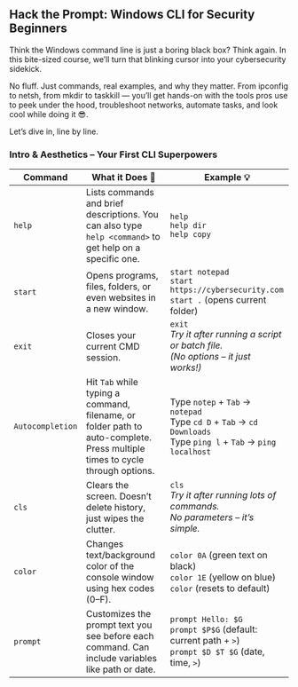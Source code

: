 ## Hack the Prompt: Windows CLI for Security Beginners ##

Think the Windows command line is just a boring black box? Think again.
In this bite-sized course, we’ll turn that blinking cursor into your cybersecurity sidekick.

No fluff. Just commands, real examples, and why they matter. From ipconfig to netsh, from mkdir to taskkill — you’ll get hands-on with the tools pros use to peek under the hood, troubleshoot networks, automate tasks, and look cool while doing it 😎.

Let’s dive in, line by line.

### Intro & Aesthetics – Your First CLI Superpowers ###

| Command          | What it Does 🧠                                                                                                             | Example 💡                                                                                                               |
| ---------------- | --------------------------------------------------------------------------------------------------------------------------- | ------------------------------------------------------------------------------------------------------------------------ |
| `help`           | Lists commands and brief descriptions. You can also type `help <command>` to get help on a specific one.                    | `help` <br> `help dir` <br> `help copy`                                                                                  |
| `start`          | Opens programs, files, folders, or even websites in a new window.                                                           | `start notepad` <br> `start https://cybersecurity.com` <br> `start .` (opens current folder)                             |
| `exit`           | Closes your current CMD session.                                                                                            | `exit` <br> *Try it after running a script or batch file.* <br> *(No options – it just works!)*                          |
| `Autocompletion` | Hit `Tab` while typing a command, filename, or folder path to auto-complete. Press multiple times to cycle through options. | Type `notep` + `Tab` → `notepad` <br> Type `cd D` + `Tab` → `cd Downloads` <br> Type `ping l` + `Tab` → `ping localhost` |
| `cls`            | Clears the screen. Doesn’t delete history, just wipes the clutter.                                                          | `cls` <br> *Try it after running lots of commands.* <br> *No parameters – it’s simple.*                                  |
| `color`          | Changes text/background color of the console window using hex codes (0–F).                                                  | `color 0A` (green text on black) <br> `color 1E` (yellow on blue) <br> `color` (resets to default)                       |
| `prompt`         | Customizes the prompt text you see before each command. Can include variables like path or date.                            | `prompt Hello: $G` <br> `prompt $P$G` (default: current path + `>`) <br> `prompt $D $T $G` (date, time, `>`)             |



